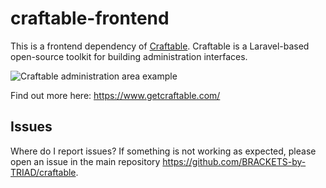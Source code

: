 # craftable-frontend
This is a frontend dependency of [Craftable](https://github.com/BRACKETS-by-TRIAD/craftable). Craftable is a Laravel-based open-source toolkit for building administration interfaces.

![Craftable administration area example](https://www.getcraftable.com/docs/5.0/images/posts-crud.png)

Find out more here: https://www.getcraftable.com/

## Issues
Where do I report issues?
If something is not working as expected, please open an issue in the main repository https://github.com/BRACKETS-by-TRIAD/craftable.
